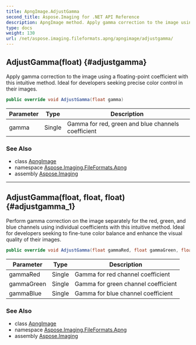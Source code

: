 ```yaml
---
title: ApngImage.AdjustGamma
second_title: Aspose.Imaging for .NET API Reference
description: ApngImage method. Apply gamma correction to the image using a floatingpoint coefficient with this intuitive method. Ideal for developers seeking precise color control in their images
type: docs
weight: 130
url: /net/aspose.imaging.fileformats.apng/apngimage/adjustgamma/
---
```

## AdjustGamma(float) {#adjustgamma}

Apply gamma correction to the image using a floating-point coefficient with this intuitive method. Ideal for developers seeking precise color control in their images.

```csharp
public override void AdjustGamma(float gamma)
```

| Parameter | Type | Description |
| --- | --- | --- |
| gamma | Single | Gamma for red, green and blue channels coefficient |

### See Also

* class [ApngImage](../)
* namespace [Aspose.Imaging.FileFormats.Apng](../../apngimage/)
* assembly [Aspose.Imaging](../../../)

---

## AdjustGamma(float, float, float) {#adjustgamma_1}

Perform gamma correction on the image separately for the red, green, and blue channels using individual coefficients with this intuitive method. Ideal for developers seeking to fine-tune color balance and enhance the visual quality of their images.

```csharp
public override void AdjustGamma(float gammaRed, float gammaGreen, float gammaBlue)
```

| Parameter | Type | Description |
| --- | --- | --- |
| gammaRed | Single | Gamma for red channel coefficient |
| gammaGreen | Single | Gamma for green channel coefficient |
| gammaBlue | Single | Gamma for blue channel coefficient |

### See Also

* class [ApngImage](../)
* namespace [Aspose.Imaging.FileFormats.Apng](../../apngimage/)
* assembly [Aspose.Imaging](../../../)


